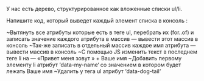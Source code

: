 У нас есть дерево, структурированное как вложенные списки ul/li.

Напишите код, который выведет каждый элемент списка в консоль :

~Вытянуть все атрибуты которые есть в теге ul, перебрать их (for..of) и записать значение каждого атрибута в массив — вывести этот массив в консоль
~Так-же записать в отдельный массив каждое имя атрибута — вывести массив в консоль
~С помощью JS изменить текст в последнем теге li на — «Привет меня зовут » + Ваше имя
~Добавить первому элементу li атрибут ‘data-my-name‘ со значением в котором будет лежать Ваше имя
~Удалить у тега ul атрибут ‘data-dog-tail‘
